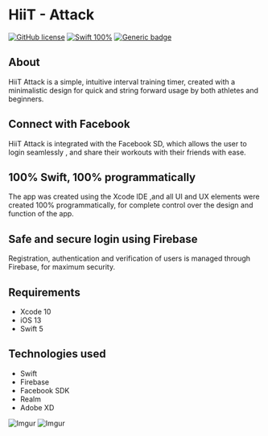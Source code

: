 # HiiT - Attack


  [![GitHub license](https://img.shields.io/github/license/Naereen/StrapDown.js.svg)](https://github.com/Naereen/StrapDown.js/blob/master/LICENSE) [![Swift 100%](https://img.shields.io/badge/Swift-100%25-blue)](https://shields.io/) [![Generic badge](https://img.shields.io/badge/UI-Programmatic-yellowgreen)](https://shields.io/)


## About
HiiT Attack is a simple, intuitive interval training timer, created with a minimalistic design for quick and string forward usage by both athletes and beginners. 

## Connect with Facebook
HiiT Attack is integrated with the Facebook SD, which allows the user  to login seamlessly , and share their workouts with their friends with ease.

## 100% Swift, 100% programmatically  
The app was created using the Xcode IDE ,and all UI and UX elements were created 100% programmatically, for complete control over the design and function of the app. 

## Safe and secure login using Firebase
Registration, authentication and verification of users is managed through Firebase, for maximum security. 

## Requirements 
* Xcode 10
* iOS 13
* Swift 5

## Technologies used
- Swift
- Firebase
- Facebook SDK
- Realm 
- Adobe XD

![Imgur](https://imgur.com/sIgaiO6.jpg)
![Imgur](https://imgur.com/lfJh7JB.jpg)




